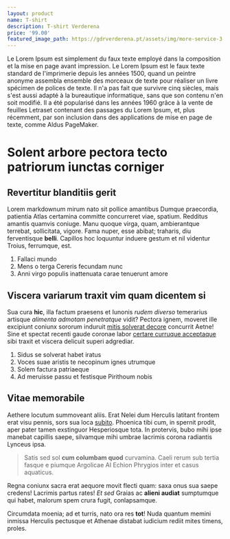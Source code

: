 ```yaml
---
layout: product
name: T-shirt 
description: T-shirt Verderena
price: '99.00'
featured_image_path: https://gdrverderena.pt/assets/img/more-service-3.jpg
---
```



 Le Lorem Ipsum est simplement du faux texte employé dans la composition et la mise en page avant impression. Le Lorem Ipsum est le faux texte standard de l'imprimerie depuis les années 1500, quand un peintre anonyme assembla ensemble des morceaux de texte pour réaliser un livre spécimen de polices de texte. Il n'a pas fait que survivre cinq siècles, mais s'est aussi adapté à la bureautique informatique, sans que son contenu n'en soit modifié. Il a été popularisé dans les années 1960 grâce à la vente de feuilles Letraset contenant des passages du Lorem Ipsum, et, plus récemment, par son inclusion dans des applications de mise en page de texte, comme Aldus PageMaker.
 
 Solent arbore pectora tecto patriorum iunctas corniger
======================================================

Revertitur blanditiis gerit
---------------------------

Lorem markdownum mirum nato sit pollice amantibus Dumque praecordia, patientia
Atlas certamina committe concurreret viae, spatium. Redditus amantis quamvis
coniuge. Manu quoque virga, quam, ambierantque terrebat, sollicitata, vigore.
Fama nuper, esse abibat; traharis, diu ferventisque **belli**. Capillos hoc
loquuntur induere gestum et nil videntur Troius, ferrumque, est.

1. Fallaci mundo
2. Mens o terga Cereris fecundam nunc
3. Anni virgo populis inattenuata carae tenuerunt amore

Viscera variarum traxit vim quam dicentem si
--------------------------------------------

Sua cura **hic**, illa factum praesens et Iunonis *rudem diverso* temerarius
artisque *alimenta admotam penetratque* vidit? Pectora ignem, moveret ille
excipiunt coniunx sororum induruit [mitis solverat decore] concurrit Aetne! Sine
et spectat recenti gaude coronae labor [certare curruque acceptaque] sibi traxit
et viscera delicuit superi adgrediar.

1. Sidus se solverat habet iratus
2. Voces suae aristis te necopinum ignes utrumque
3. Solem factura patriaeque
4. Ad meruisse passu et festisque Pirithoum nobis

Vitae memorabile
----------------

Aethere locutum summoveant aliis. Erat Nelei dum Herculis latitant frontem erat
visu pennis, sors sua loca [subito]. Phoenica tibi cum, in spernit prodit, aper
pater tamen exstinguor Hesperiosque tota. In protervis, bubo mihi ipse manebat
capillis saepe, silvamque mihi umbrae lacrimis corona radiantis Lynceus ipsa.

> Satis sed sol **cum columbam quod** curvamina. Caeli rerum sub tertia fasque e
> piumque Argolicae AI Echion Phrygios inter et casus aquaticus.

Regna coniunx sacra erat aequore movit flecti quam: saxa onus sua saepe credens!
Lacrimis partus rates! *Et sed* Graias ac **alieni audiat** sumptumque qui
habet, malorum spem crura fugit, conlapsamque.

Circumdata moenia; ad et turris, nato ora res **tot**! Nuda quantum memini
inmissa Herculis pectusque et Athenae distabat iudicium rediit mites timens,
proles.

[certare curruque acceptaque]: http://fibrascerte.io/annua
[mitis solverat decore]: http://una.net/
[subito]: http://www.bimari-hunc.com/ambo-trahens.php
